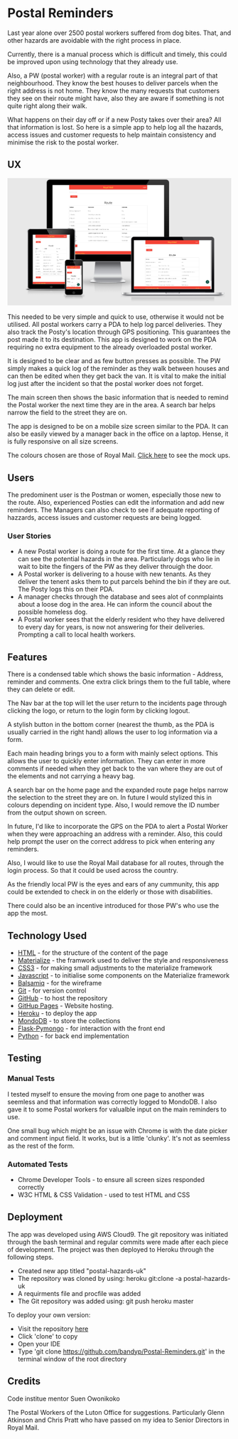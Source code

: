 # Postal Reminders
Last year alone over 2500 postal workers suffered from dog bites. That, and other hazards are avoidable 
with the right process in place.

Currently, there is a manual process which is difficult and timely, this could be improved upon using technology that they already use. 

Also, a PW (postal worker) with a regular route is an integral part of that neighbourhood. They know the 
best houses to deliver parcels when the right address is not home. 
They know the many requests that customers they see on their route might have, also they are aware if something is not quite right along their walk. 

What happens on their day off or if a new Posty takes over their area? All that information
is lost. So here is a simple app to help log all the hazards, access issues and customer requests 
to help maintain consistency and minimise the risk to the postal worker.

## UX
![Postal Reminders](library/Responsive_postal.PNG)

This needed to be very simple and quick to use, otherwise it would not be utilised. All postal workers 
carry a PDA to help log parcel deliveries. They also track the Posty's location through GPS positioning. This 
guarantees the post made it to its destination. This app is designed to work on the PDA requiring no extra 
equipment to the already overloaded postal worker.

It is designed to be clear and as few button presses as possible. The PW simply makes a quick log of the 
reminder as they walk between houses and can then be edited when they get back the van. It is vital 
to make the initial log just after the incident so that the postal worker does not forget.

The main screen then shows the basic information that is needed to remind the Postal worker 
the next time they are in the area. A search bar helps narrow the field to the street they are on.

The app is designed to be on a mobile size screen similar to the PDA. It can also be easily viewed 
by a manager back in the office on a laptop. Hense, it is fully responsive on all size screens.

The colours chosen are those of Royal Mail. [Click here](library/Postal.pdf) to see the mock ups.

## Users
The predominent user is the Postman or women, especially those new to the route. Also, experienced 
Posties can edit the information and add new reminders. The Managers can also check to see
if adequate reporting of hazzards, access issues and customer requests are being logged.

### User Stories
* A new Postal worker is doing a route for the first time. At a glance they can see the potential hazards in the area. Particularly dogs who lie in wait to bite the fingers of the PW as they deliver throuigh the door.
* A Postal worker is delivering to a house with new tenants. As they deliver the tenent asks them to put parcels behind the bin if they are out. The Posty logs this on their PDA.
* A manager checks through the database and sees alot of conmplaints about a loose dog in the area. He can inform the council about the possible homeless dog.
* A Postal worker sees that the elderly resident who they have delivered to every day for years, is now not answering for their deliveries. Prompting a call to local health workers.

## Features
There is a condensed table which shows the basic information - Address, reminder and comments. One extra click
brings them to the full table, where they can delete or edit. 

The Nav bar at the top will let the user return to the incidents page through clicking the logo, or return to the login form by clicking logout.

A stylish button in the bottom corner (nearest the thumb, as the PDA is usually carried in the right hand) allows 
the user to log information via a form.

Each main heading brings you to a form with mainly select options. This allows the user to quickly enter information.
They can enter in more comments if needed when they get back to the van where they are out of the elements and not carrying a heavy bag.

A search bar on the home page and the expanded route page helps narrow the selection to the street they are on. In future I would stylized 
this in colours depending on incident type. Also, I would remove the ID number from the output shown on screen.

In future, I'd like to incorporate the GPS on the PDA to alert a Postal Worker when they were approaching an address with a reminder. 
Also, this could help prompt the user on the correct address to pick when entering any reminders. 

Also, I would like to use the Royal Mail database for all routes, through the login process. So that it could be used across the country.

As the friendly local PW is the eyes and ears of any cummunity, this app could be extended to check in on the elderly or those with disabilities. 

There could also be an incentive introduced for those PW's who use the app the most.

## Technology Used
* [HTML](https://www.w3schools.com/html/) - for the structure of the content of the page
* [Materialize](https://materializecss.com/) - the framwork used to deliver the style and responsiveness
* [CSS3](https://www.w3schools.com/css/) - for making small adjustments to the materialize framework
* [Javascript](https://www.javascript.com/) - to initialise some components on the Materialize framework
* [Balsamiq](https://balsamiq.com/wireframes/) - for the wireframe
* [Git](https://git-scm.com/) - for version control
* [GitHub](https://github.com/) - to host the repository
* [GitHup Pages](https://pages.github.com/) - Website hosting.
* [Heroku](https://heroku.com) - to deploy the app
* [MondoDB](https://www.mongodb.com/) - to store the collections
* [Flask-Pymongo](https://flask-pymongo.readthedocs.io/en/latest/) - for interaction with the front end
* [Python](https://www.python.org/) - for back end implementation

## Testing

### Manual Tests
I tested myself to ensure the moving from one page to another was seemless and 
that information was correctly logged to MondoDB.
I also gave it to some Postal workers for valualble input on the main reminders to use.

One small bug which might be an issue with Chrome is with the date picker and comment input field. 
It works, but is a little 'clunky'. It's not as seemless as the rest of the form.

### Automated Tests
* Chrome Developer Tools - to ensure all screen sizes responded correctly
* W3C HTML & CSS Validation - used to test HTML and CSS

## Deployment
The app was developed using AWS Cloud9. The git repository was initiated through 
the bash terminal and regular commits were made after each piece of development. 
The project was then deployed to Heroku through the following steps.

* Created new app titled "postal-hazards-uk"
* The repository was cloned by using: heroku git:clone -a postal-hazards-uk
* A requirments file and procfile was added
* The Git repository was added using: git push heroku master

To deploy your own version:
* Visit the repository [here](https://github.com/bandyp/Postal-Reminders)
* Click 'clone' to copy
* Open your IDE
* Type 'git clone https://github.com/bandyp/Postal-Reminders.git' in the terminal window of the root directory

## Credits
Code institue mentor Suen Owonikoko

The Postal Workers of the Luton Office for suggestions. Particularly Glenn Atkinson and Chris Pratt who have passed on my idea to Senior Directors in Royal Mail.